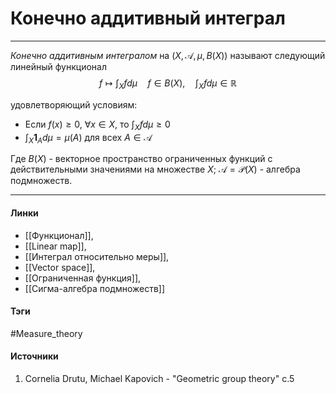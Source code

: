 # Конечно аддитивный интеграл
***
*Конечно аддитивным интегралом* на $(X,\mathcal{A},\mu,B(X))$ называют следующий линейный функционал $$f\mapsto\int_{X}fd\mu\quad f\in B(X),\quad\int_{X}fd\mu\in\mathbb{R}$$

удовлетворяющий условиям:
- Если $f(x)\ge0$, $\forall x\in X$, то $\int_{X}fd\mu\ge0$
- $\int_{X}\textbf{1}_{A}d\mu=\mu(A)$ для всех $A\in\mathcal{A}$

Где $B(X)$ - векторное пространство ограниченных функций с действительными значениями на множестве $X$; $\mathcal{A}=\mathcal{P}(X)$ - алгебра подмножеств.
***
#### Линки
- [[Функционал]],
- [[Linear map]],
- [[Интеграл относительно меры]],
- [[Vector space]],
- [[Ограниченная функция]],
- [[Сигма-алгебра подмножеств]]
#### Тэги
 #Measure_theory 
#### Источники
1. Cornelia Drutu, Michael Kapovich - "Geometric group theory" c.5